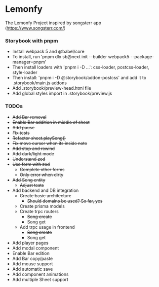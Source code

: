 # Lemonfy

The Lemonfy Project inspired by songsterr app (https://www.songsterr.com/)

### Storybook with pnpm

- Install webpack 5 and @babel/core
- To install, run 'pnpm dlx sb@next init --builder webpack5 --package-manager=pnpm'
- Then install loaders with 'pnpm i -D ...': css-loader, postcss-loader, style-loader
- Then install: 'pnpm i -D @storybook/addon-postcss' and add it to .storybook/main.js addons
- Add .storybook/preview-head.html file
- Add global styles import in .storybook/preview.js

### TODOs

- <s>Add Bar removal</s>
- <s>Enable Bar addition in middle of sheet</s>
- <s>Add pause</s>
- <s>Fix tests</s>
- <s>Refactor sheet.playSong()</s>
- <s>Fix move cursor when its inside note</s>
- <s>Add stop and rewind</s>
- <s>Add dark/light mode</s>
- <s>Understand zod</s>
- <s>Use form with zod</s>
  - <s>Complete other forms</s>
  - <s>Only error when dirty</s>
- <s>Add Song entity</s>
  - <s>Adjust tests</s>
- Add backend and DB integration
  - <s>Create basic architecture</s>
    - <s>Should domains be used? So far, yes</s>
  - Create prisma models
  - Create trpc routers
    - <s>Song create</s>
    - Song get
  - Add trpc usage in frontend
    - <s>Song create</s>
    - Song get
- Add player pages
- Add modal component
- Enable Bar edition
- Add Bar copy/paste
- Add mouse support
- Add automatic save
- Add component animations
- Add multiple Sheet support
